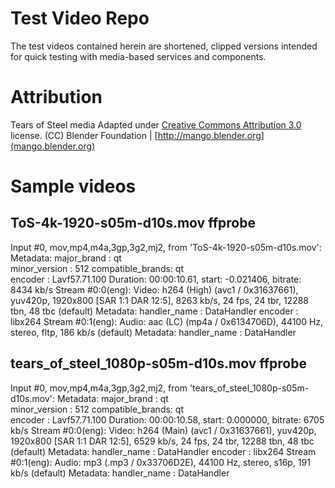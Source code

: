 # Test Video Repo

The test videos contained herein are shortened, clipped versions intended for quick testing with media-based services and components.

# Attribution

Tears of Steel media Adapted under [Creative Commons Attribution 3.0](https://creativecommons.org/licenses/by/3.0/) license. (CC) Blender Foundation | [http://mango.blender.org](mango.blender.org)

# Sample videos

## ToS-4k-1920-s05m-d10s.mov ffprobe

Input #0, mov,mp4,m4a,3gp,3g2,mj2, from 'ToS-4k-1920-s05m-d10s.mov':
  Metadata:
    major_brand     : qt  
    minor_version   : 512
    compatible_brands: qt  
    encoder         : Lavf57.71.100
  Duration: 00:00:10.61, start: -0.021406, bitrate: 8434 kb/s
    Stream #0:0(eng): Video: h264 (High) (avc1 / 0x31637661), yuv420p, 1920x800 [SAR 1:1 DAR 12:5], 8263 kb/s, 24 fps, 24 tbr, 12288 tbn, 48 tbc (default)
    Metadata:
      handler_name    : DataHandler
      encoder         : libx264
    Stream #0:1(eng): Audio: aac (LC) (mp4a / 0x6134706D), 44100 Hz, stereo, fltp, 186 kb/s (default)
    Metadata:
      handler_name    : DataHandler

## tears_of_steel_1080p-s05m-d10s.mov ffprobe

Input #0, mov,mp4,m4a,3gp,3g2,mj2, from 'tears_of_steel_1080p-s05m-d10s.mov':
  Metadata:
    major_brand     : qt  
    minor_version   : 512
    compatible_brands: qt  
    encoder         : Lavf57.71.100
  Duration: 00:00:10.58, start: 0.000000, bitrate: 6705 kb/s
    Stream #0:0(eng): Video: h264 (Main) (avc1 / 0x31637661), yuv420p, 1920x800 [SAR 1:1 DAR 12:5], 6529 kb/s, 24 fps, 24 tbr, 12288 tbn, 48 tbc (default)
    Metadata:
      handler_name    : DataHandler
      encoder         : libx264
    Stream #0:1(eng): Audio: mp3 (.mp3 / 0x33706D2E), 44100 Hz, stereo, s16p, 191 kb/s (default)
    Metadata:
      handler_name    : DataHandler
